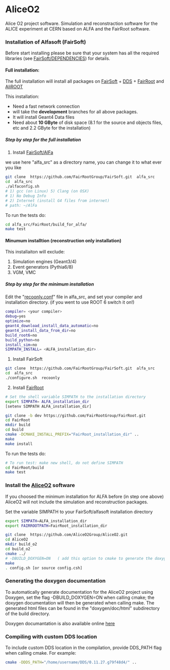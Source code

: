 
AliceO2
=======

Alice O2 project software. Simulation and reconstraction software for the ALICE experiment at CERN based on ALFA and the FairRoot software.

### Installation of Alfasoft (FairSoft)
Before start installing please be sure that your system has all the required libraries (see [FairSoft/DEPENDENCIES](https://github.com/FairRootGroup/FairSoft/blob/master/DEPENDENCIES)) for details.

#### Full installation:
The full installation will install all packages on [FairSoft](https://github.com/FairRootGroup/FairSoft/tree/dev) + [DDS](https://github.com/FairRootGroup/DDS) + [FairRoot](https://github.com/FairRootGroup/FairRoot/tree/dev) and [AliROOT]() 

This installation:
* Need a fast network connection 
* will take the __development__ branches for all above packages.
* It will install Geant4 Data files 
* Need about __10 GByte__ of disk space (8.1 for the source and objects files, etc and 2.2 GByte for the installation)

##### Step by step for the full installation
1. Install [FairSoft/AlFa](https://github.com/FairRootGroup/FairSoft/tree/dev)

we use here "alfa_src" as a directory name, you can change it to what ever you like

```bash 
git clone  https://github.com/FairRootGroup/FairSoft.git  alfa_src
cd  alfa_src
./alfaconfig.sh
# 1) gcc (on Linux) 5) Clang (on OSX)
# 1) No Debug Info
# 2) Internet (install G4 files from internet)
# path: ~/AlFa
```

To run the tests do:
```bash 
cd alfa_src/FairRoot/build_for_alfa/
make test
```


#### Minumum installtion (reconstruction only installation)
This installaiton will exclude:
1. Simulation engines (Geant3/4)
2. Event generators (Pythia6/8)
3. VGM, VMC
##### Step by step for the minimum installation
Edit the "[recoonly.conf](https://github.com/FairRootGroup/FairSoft/blob/master/recoonly.conf)" file in alfa_src, and set your compiler and installation directory.
(if you went to use ROOT 6 switch it on!)
```bash 
compiler= <your compiler> 
debug=yes
optimize=no
geant4_download_install_data_automatic=no
geant4_install_data_from_dir=no
build_root6=no
build_python=no
install_sim=no
SIMPATH_INSTALL= <ALFA_installation_dir>
```

1. Install FairSoft
```bash 
git clone  https://github.com/FairRootGroup/FairSoft.git  alfa_src
cd  alfa_src
./configure.sh  recoonly
```
2. Install [FairRoot](http://fairroot.gsi.de/?q=node/82)

```bash
# Set the shell variable SIMPATH to the installation directory
export SIMPATH= ALFA_installation_dir
[setenv SIMPATH ALFA_installation_dir]

git clone -b dev https://github.com/FairRootGroup/FairRoot.git
cd FairRoot
mkdir build
cd build
cmake -DCMAKE_INSTALL_PREFIX="FairRoot_installation_dir" ..
make
make install
```
To run the tests do:

```bash
# To run test: make new shell, do not define SIMPATH
cd FairRoot/build
make test
```

### Install the [AliceO2](https://github.com/AliceO2Group/AliceO2) software

If you choosed the minimum installation for ALFA before (in step one above) AliceO2 will not include the simulation and reconstruction packages.

Set the variable SIMPATH to your FairSoft/alfasoft installation directory

```bash 
export SIMPATH=ALFA_installation_dir
export FAIRROOTPATH=FairRoot_installation_dir
```

```bash 
git clone  https://github.com/AliceO2Group/AliceO2.git
cd AliceO2
mkdir build_o2
cd build_o2
cmake ../   
# -DBUILD_DOXYGEN=ON   ( add this option to cmake to generate the doxygen documentation)
make
. config.sh [or source config.csh]
```       

### Generating the doxygen documentation

To automatically generate documentation for the AliceO2 project using Doxygen, set the flag -DBUILD_DOXYGEN=ON when calling cmake; the doxygen documentation will then be generated when calling make.  The generated html files can be found in the "doxygen/doc/html" subdirectory of the build directory.

Doxygen documantation is also available online [here](http://aliceo2group.github.io/AliceO2/)

### Compiling with custom DDS location

To include custom DDS location in the compilation, provide DDS_PATH flag when calling cmake. For example:
```bash
cmake -DDDS_PATH="/home/username/DDS/0.11.27.g79f48d4/" ..
```


